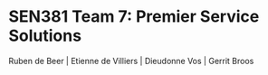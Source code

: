 # SEN381 Team 7: Premier Service Solutions

Ruben de Beer |
Etienne de Villiers |
Dieudonne Vos |
Gerrit Broos 
